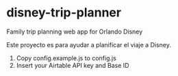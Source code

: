 # disney-trip-planner
Family trip planning web app for Orlando Disney

Este proyecto es para ayudar a planificar el viaje a Disney.

1. Copy config.example.js to config.js
2. Insert your Airtable API key and Base ID